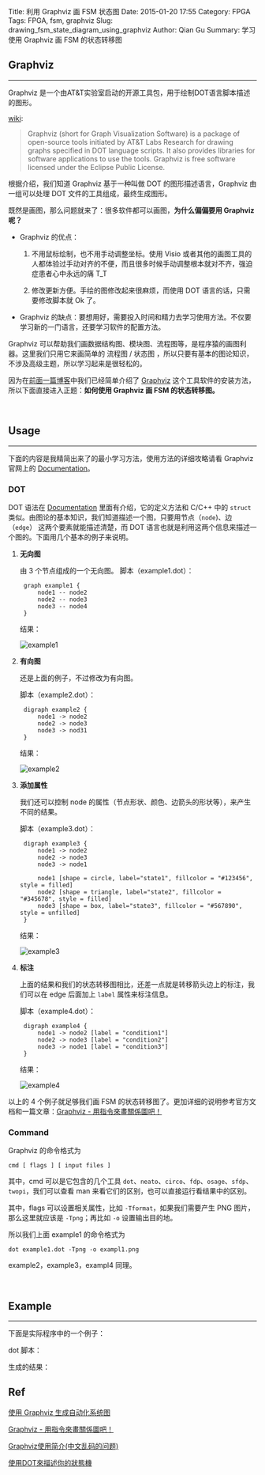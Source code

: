 Title: 利用 Graphviz 画 FSM 状态图
Date: 2015-01-20 17:55
Category: FPGA 
Tags: FPGA, fsm, graphviz
Slug: drawing_fsm_state_diagram_using_graphviz
Author: Qian Gu
Summary: 学习使用 Graphviz 画 FSM 的状态转移图

## Graphviz
* * *

Graphviz 是一个由AT&T实验室启动的开源工具包，用于绘制DOT语言脚本描述的图形。

[wiki][wiki]:

> Graphviz (short for Graph Visualization Software) is a package of open-source tools initiated by AT&T Labs Research for drawing graphs specified in DOT language scripts. It also provides libraries for software applications to use the tools. Graphviz is free software licensed under the Eclipse Public License.

根据介绍，我们知道 Graphviz 基于一种叫做 DOT 的图形描述语言，Graphviz 由一组可以处理 DOT 文件的工具组成，最终生成图形。

既然是画图，那么问题就来了：很多软件都可以画图，**为什么偏偏要用 Graphviz 呢？**

+ Graphviz 的优点：

	1. 不用鼠标绘制，也不用手动调整坐标。使用 Visio 或者其他的画图工具的人都体验过手动对齐的不便，而且很多时候手动调整根本就对不齐，强迫症患者心中永远的痛 T_T

	2. 修改更新方便。手绘的图修改起来很麻烦，而使用 DOT 语言的话，只需要修改脚本就 Ok 了。

+ Graphviz 的缺点：要想用好，需要投入时间和精力去学习使用方法。不仅要学习新的一门语言，还要学习软件的配置方法。

Graphviz 可以帮助我们画数据结构图、模块图、流程图等，是程序猿的画图利器。这里我们只用它来画简单的 流程图 / 状态图 ，所以只要有基本的图论知识，不涉及高级主题，所以学习起来是很轻松的。

因为在[前面一篇博客][article1]中我们已经简单介绍了 [Graphviz][graphviz] 这个工具软件的安装方法，所以下面直接进入正题：**如何使用 Graphviz 画 FSM 的状态转移图。**

[article1]: http://guqian110.github.io/pages/2015/01/11/how_to_analyse_code_elegantly.html
[graphviz]: http://www.graphviz.org/
[wiki]: http://en.wikipedia.org/wiki/Graphviz

<br>

## Usage
* * *

下面的内容是我精简出来了的最小学习方法，使用方法的详细攻略请看 Graphviz 官网上的 [Documentation][documentation]。

### DOT

DOT 语法在 [Documentation][documentation] 里面有介绍，它的定义方法和 C/C++ 中的 `struct` 类似。由图论的基本知识，我们知道描述一个图，只要用节点（`node`)、边（`edge`） 这两个要素就能描述清楚，而 DOT 语言也就是利用这两个信息来描述一个图的。下面用几个基本的例子来说明。

1. **无向图**

	由 3 个节点组成的一个无向图。
	脚本（example1.dot）：

		graph example1 {
			node1 -- node2
			node2 -- node3
			node3 -- node4
		}

	结果：

	![example1](/images/drawing-fsm-state-diagram-using-graphviz/example1.png)


2. **有向图**

	还是上面的例子，不过修改为有向图。

	脚本（example2.dot）：

		digraph example2 {
			node1 -> node2
			node2 -> node3
			node3 -> nod31
		}

	结果：

	![example2](/images/drawing-fsm-state-diagram-using-graphviz/example2.png)


3. **添加属性**

	我们还可以控制 node 的属性（节点形状、颜色、边箭头的形状等），来产生不同的结果。

	脚本（example3.dot）：

		digraph example3 {
			node1 -> node2
			node2 -> node3
			node3 -> node1

			node1 [shape = circle, label="state1", fillcolor = "#123456", style = filled]
			node2 [shape = triangle, label="state2", fillcolor = "#345678", style = filled]
			node3 [shape = box, label="state3", fillcolor = "#567890", style = unfilled]
		}

	结果：

	![example3](/images/drawing-fsm-state-diagram-using-graphviz/example3.png)

4. **标注**

	上面的结果和我们的状态转移图相比，还差一点就是转移箭头边上的标注，我们可以在 edge 后面加上 `label` 属性来标注信息。

	脚本（example4.dot）：

		digraph example4 {
			node1 -> node2 [label = "condition1"]
			node2 -> node3 [label = "condition2"]
			node3 -> node1 [label = "condition3"]
		}

	结果：

	![example4](/images/drawing-fsm-state-diagram-using-graphviz/example4.png)

以上的 4 个例子就足够我们画 FSM 的状态转移图了。更加详细的说明参考官方文档和一篇文章：[Graphviz - 用指令來畫關係圖吧！][article2]

### Command

Graphviz 的命令格式为

	cmd [ flags ] [ input files ]

其中，cmd 可以是它包含的几个工具 `dot`、`neato`、`circo`、`fdp`、`osage`、`sfdp`、`twopi`，我们可以查看 man <cmd> 来看它们的区别，也可以直接运行看结果中的区别。

其中，flags 可以设置相关属性，比如 `-Tformat`，如果我们需要产生 PNG 图片，那么这里就应该是 `-Tpng`；再比如 `-o` 设置输出目的地。

所以我们上面 example1 的命令格式为

	dot example1.dot -Tpng -o exampl1.png

example2，example3，exampl4 同理。

[documentation]: http://www.graphviz.org/Documentation.php
[article2]: http://www.openfoundry.org/en/foss-programs/8820-graphviz-

<br>

## Example
* * *

下面是实际程序中的一个例子：

dot 脚本：

生成的结果：



## Ref

[使用 Graphviz 生成自动化系统图](http://www.ibm.com/developerworks/cn/aix/library/au-aix-graphviz/)

[Graphviz - 用指令來畫關係圖吧！][article2]

[Graphviz使用简介(中文乱码的问题)](http://blog.163.com/prevBlogPerma.do?host=lockriver&srl=487232242010101761749383&mode=prev)

[使用DOT來描述你的狀態機](http://gary-digital.blogspot.com/2006/08/dot.html)
